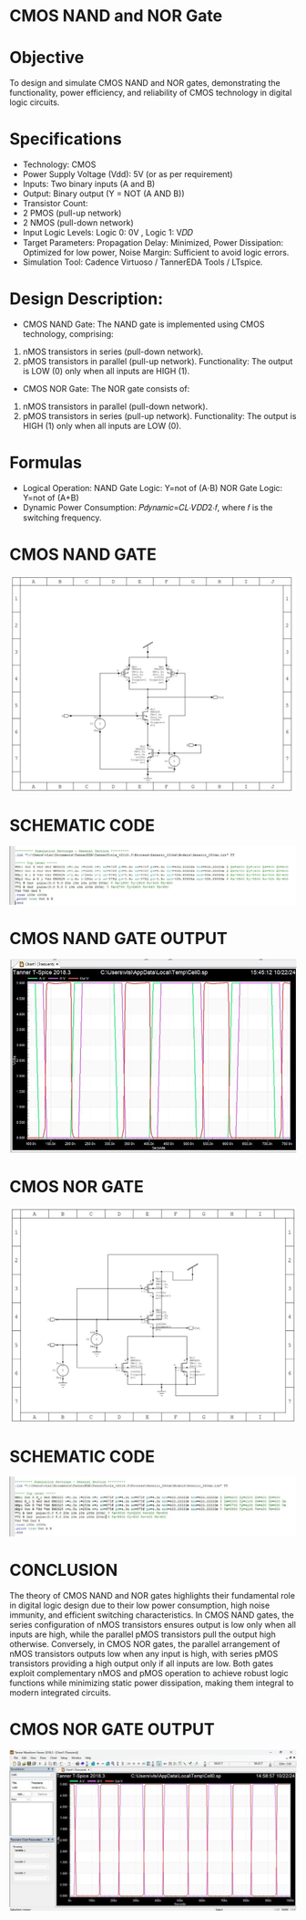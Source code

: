 # CMOS NAND and NOR Gate
# Objective
To design and simulate CMOS NAND and NOR gates, demonstrating the functionality, power efficiency, and reliability of CMOS technology in digital logic circuits.
# Specifications
* Technology: CMOS
* Power Supply Voltage (Vdd): 5V (or as per requirement)
* Inputs: Two binary inputs (A and B)
* Output: Binary output (Y = NOT (A AND B))
* Transistor Count:
* 2 PMOS (pull-up network)
* 2 NMOS (pull-down network)
* Input Logic Levels: Logic 0: 0V , Logic 1: V𝐷𝐷
* Target Parameters: Propagation Delay: Minimized, Power Dissipation: Optimized for low power, Noise Margin: Sufficient to avoid logic errors.
* Simulation Tool: Cadence Virtuoso / TannerEDA Tools / LTspice.
# Design Description:
* CMOS NAND Gate:
The NAND gate is implemented using CMOS technology, comprising:
1. nMOS transistors in series (pull-down network).
2. pMOS transistors in parallel (pull-up network).
Functionality: The output is LOW (0) only when all inputs are HIGH (1).
* CMOS NOR Gate:
The NOR gate consists of:
1. nMOS transistors in parallel (pull-down network).
2. pMOS transistors in series (pull-up network).
Functionality: The output is HIGH (1) only when all inputs are LOW (0).
# Formulas
* Logical Operation:
NAND Gate Logic: Y=not of (A⋅B)
NOR Gate Logic: Y=not of (A+B)
* Dynamic Power Consumption: 𝑃𝑑𝑦𝑛𝑎𝑚𝑖𝑐=𝐶𝐿⋅𝑉𝐷𝐷2⋅𝑓,
where  𝑓 is the switching frequency.

# CMOS NAND GATE 
![alt text](https://github.com/Vris4420/CMOS-NAND-Gate/blob/main/NAND.jpg?raw=true)
# SCHEMATIC CODE
![alt text](https://github.com/Vris4420/CMOS-NAND-Gate/blob/main/NAND_Code.jpg?raw=true)
# CMOS NAND GATE OUTPUT 
![alt text](https://github.com/Vris4420/CMOS-NAND-Gate/blob/main/NAND_Output.jpg?raw=true)
# CMOS NOR GATE
![alt text](https://github.com/Vris4420/CMOS-NAND-Gate/blob/main/NOR.jpg?raw=true)
# SCHEMATIC CODE
![alt text](https://github.com/Vris4420/CMOS-NAND-Gate/blob/main/NOR_Code.jpg?raw=true)

# CONCLUSION
The theory of CMOS NAND and NOR gates highlights their fundamental role in digital logic design due to their low power consumption, high noise immunity, and efficient switching characteristics. In CMOS NAND gates, the series configuration of nMOS transistors ensures output is low only when all inputs are high, while the parallel pMOS transistors pull the output high otherwise. Conversely, in CMOS NOR gates, the parallel arrangement of nMOS transistors outputs low when any input is high, with series pMOS transistors providing a high output only if all inputs are low. Both gates exploit complementary nMOS and pMOS operation to achieve robust logic functions while minimizing static power dissipation, making them integral to modern integrated circuits.
# CMOS NOR GATE OUTPUT
![alt text](https://github.com/Vris4420/CMOS-NAND-Gate/blob/main/NOR_Output.jpg?raw=true)
